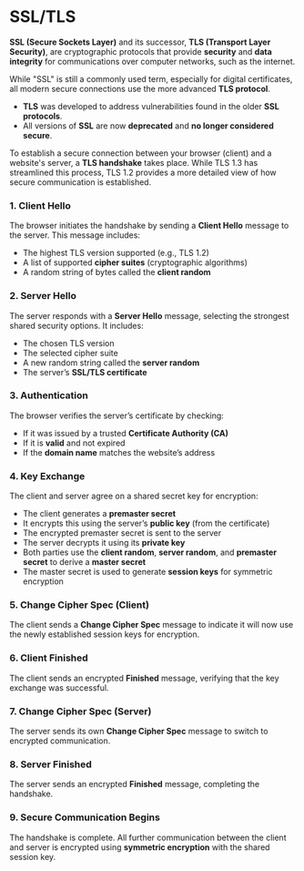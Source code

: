 # SSL/TLS

**SSL (Secure Sockets Layer)** and its successor, **TLS (Transport Layer Security)**, are cryptographic protocols that provide **security** and **data integrity** for communications over computer networks, such as the internet.

While "SSL" is still a commonly used term, especially for digital certificates, all modern secure connections use the more advanced **TLS protocol**.

- **TLS** was developed to address vulnerabilities found in the older **SSL protocols**.
- All versions of **SSL** are now **deprecated** and **no longer considered secure**.

To establish a secure connection between your browser (client) and a website's server, a **TLS handshake** takes place. While TLS 1.3 has streamlined this process, TLS 1.2 provides a more detailed view of how secure communication is established.

### 1. Client Hello
The browser initiates the handshake by sending a **Client Hello** message to the server. This message includes:

- The highest TLS version supported (e.g., TLS 1.2)
- A list of supported **cipher suites** (cryptographic algorithms)
- A random string of bytes called the **client random**

### 2. Server Hello
The server responds with a **Server Hello** message, selecting the strongest shared security options. It includes:

- The chosen TLS version
- The selected cipher suite
- A new random string called the **server random**
- The server’s **SSL/TLS certificate**

### 3. Authentication
The browser verifies the server’s certificate by checking:

- If it was issued by a trusted **Certificate Authority (CA)**
- If it is **valid** and not expired
- If the **domain name** matches the website’s address

### 4. Key Exchange
The client and server agree on a shared secret key for encryption:

- The client generates a **premaster secret**
- It encrypts this using the server’s **public key** (from the certificate)
- The encrypted premaster secret is sent to the server
- The server decrypts it using its **private key**
- Both parties use the **client random**, **server random**, and **premaster secret** to derive a **master secret**
- The master secret is used to generate **session keys** for symmetric encryption

### 5. Change Cipher Spec (Client)
The client sends a **Change Cipher Spec** message to indicate it will now use the newly established session keys for encryption.

### 6. Client Finished
The client sends an encrypted **Finished** message, verifying that the key exchange was successful.

### 7. Change Cipher Spec (Server)
The server sends its own **Change Cipher Spec** message to switch to encrypted communication.

### 8. Server Finished
The server sends an encrypted **Finished** message, completing the handshake.

### 9. Secure Communication Begins
The handshake is complete. All further communication between the client and server is encrypted using **symmetric encryption** with the shared session key.
